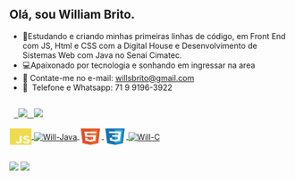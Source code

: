 ## Olá, sou William Brito.

- 🌱Estudando e criando minhas primeiras linhas de código, em Front End com JS, Html e CSS com a Digital House e Desenvolvimento de Sistemas Web com Java no Senai             Cimatec.
- 💻Apaixonado por tecnologia e sonhando em ingressar na area
- 📧 Contate-me no e-mail: willsbrito@gmail.com
- 📱  Telefone e Whatsapp: 71 9 9196-3922

##

<div>
  <a href="https://github.com/willbrito86">
  <img height = "130em" src = "https://github-readme-stats.vercel.app/api?username=willbrito86&show_icons=true&theme=dracula&include_all_commits=true&count_private=true"/>
  <img height = "130em" src = "https://github-readme-stats.vercel.app/api/top-langs/?username=willbrito86&layout=compact&langs_count=7&theme=dracula"/>
</div>

<div style="display: inline_block"><br>
  <img align="center" alt="Will-JS" height="30" width="40" src="https://raw.githubusercontent.com/devicons/devicon/master/icons/javascript/javascript-plain.svg">
  <img align="center" alt="Will-Java" height="30" width="40" src="https://cdn.jsdelivr.net/gh/devicons/devicon/icons/java/java-original-wordmark.svg">
  <img align="center" alt="Will-HTML" height="30" width="40" src="https://raw.githubusercontent.com/devicons/devicon/master/icons/html5/html5-original.svg">
  <img align="center" alt="Will-CSS" height="30" width="40" src="https://raw.githubusercontent.com/devicons/devicon/master/icons/css3/css3-original.svg">
  <img align="center" alt="Will-C" height="30" width="40" src="https://cdn.jsdelivr.net/gh/devicons/devicon/icons/c/c-original.svg">    
</div>

##

<div> 
<a href = "mailto:willsbrito@gmail.com"><img src="https://img.shields.io/badge/-Gmail-%23333?style=for-the-badge&logo=gmail&logoColor=white" target="_blank"></a>
<a href="https://https://www.linkedin.com/in/william-brito-166112221/" target="_blank"><img src="https://img.shields.io/badge/-LinkedIn-%230077B5?style=for-the-badge&logo=linkedin&logoColor=white" target="_blank"></a>  
</div>

	
